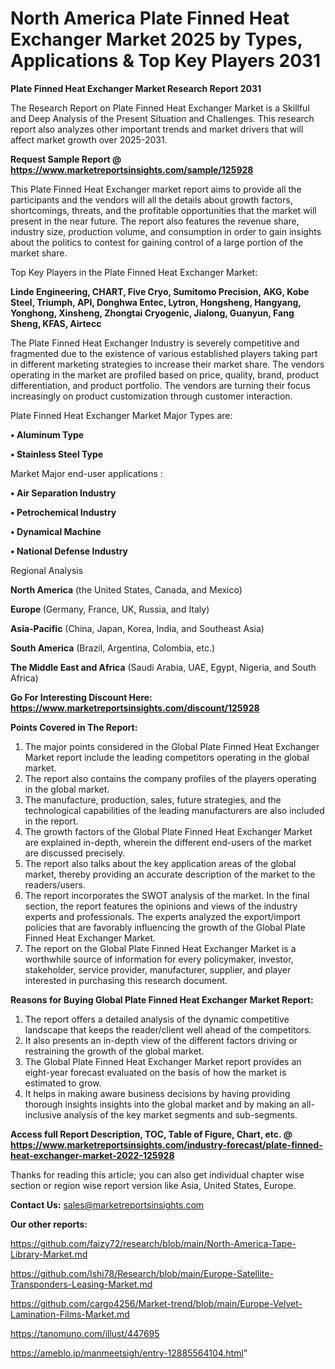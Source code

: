 # North America Plate Finned Heat Exchanger Market 2025 by Types, Applications & Top Key Players 2031

<strong>Plate Finned Heat Exchanger Market Research Report 2031</strong>

The Research Report on Plate Finned Heat Exchanger Market is a Skillful and Deep Analysis of the Present Situation and Challenges. This research report also analyzes other important trends and market drivers that will affect market growth over 2025-2031.

<strong>Request Sample Report @ <a href=https://www.marketreportsinsights.com/sample/125928>https://www.marketreportsinsights.com/sample/125928</a></strong>

This Plate Finned Heat Exchanger market report aims to provide all the participants and the vendors will all the details about growth factors, shortcomings, threats, and the profitable opportunities that the market will present in the near future. The report also features the revenue share, industry size, production volume, and consumption in order to gain insights about the politics to contest for gaining control of a large portion of the market share.

Top Key Players in the Plate Finned Heat Exchanger Market:

<strong>Linde Engineering, CHART, Five Cryo, Sumitomo Precision, AKG, Kobe Steel, Triumph, API, Donghwa Entec, Lytron, Hongsheng, Hangyang, Yonghong, Xinsheng, Zhongtai Cryogenic, Jialong, Guanyun, Fang Sheng, KFAS, Airtecc</strong>

The Plate Finned Heat Exchanger Industry is severely competitive and fragmented due to the existence of various established players taking part in different marketing strategies to increase their market share. The vendors operating in the market are profiled based on price, quality, brand, product differentiation, and product portfolio. The vendors are turning their focus increasingly on product customization through customer interaction.

Plate Finned Heat Exchanger Market Major Types are:

<strong>• Aluminum Type

• Stainless Steel Type</strong>

Market Major end-user applications :

<strong>• Air Separation Industry

• Petrochemical Industry

• Dynamical Machine

• National Defense Industry</strong>

Regional Analysis

</u><strong><b>North America</b></strong> (the United States, Canada, and Mexico)

<strong><b>Europe </b></strong>(Germany, France, UK, Russia, and Italy)

<strong><b>Asia-Pacific</b></strong> (China, Japan, Korea, India, and Southeast Asia)

<strong><b>South America</b></strong> (Brazil, Argentina, Colombia, etc.)

<strong><b>The Middle East and Africa</b></strong> (Saudi Arabia, UAE, Egypt, Nigeria, and South Africa)

<strong>Go For Interesting Discount Here: <a href=https://www.marketreportsinsights.com/discount/125928>https://www.marketreportsinsights.com/discount/125928</a></strong>

<strong>Points Covered in The Report:</strong>
<ol>
  <li>The major points considered in the Global Plate Finned Heat Exchanger Market report include the leading competitors operating in the global market.</li>
  <li>The report also contains the company profiles of the players operating in the global market.</li>
  <li>The manufacture, production, sales, future strategies, and the technological capabilities of the leading manufacturers are also included in the report.</li>
  <li>The growth factors of the Global Plate Finned Heat Exchanger Market are explained in-depth, wherein the different end-users of the market are discussed precisely.</li>
  <li>The report also talks about the key application areas of the global market, thereby providing an accurate description of the market to the readers/users.</li>
  <li>The report incorporates the SWOT analysis of the market. In the final section, the report features the opinions and views of the industry experts and professionals. The experts analyzed the export/import policies that are favorably influencing the growth of the Global Plate Finned Heat Exchanger Market.</li>
  <li>The report on the Global Plate Finned Heat Exchanger Market is a worthwhile source of information for every policymaker, investor, stakeholder, service provider, manufacturer, supplier, and player interested in purchasing this research document.</li>
</ol>
<strong>Reasons for Buying Global Plate Finned Heat Exchanger Market Report:</strong>

<ol>
  <li>The report offers a detailed analysis of the dynamic competitive landscape that keeps the reader/client well ahead of the competitors.</li>
  <li>It also presents an in-depth view of the different factors driving or restraining the growth of the global market.</li>
  <li>The Global Plate Finned Heat Exchanger Market report provides an eight-year forecast evaluated on the basis of how the market is estimated to grow.</li>
  <li>It helps in making aware business decisions by having providing thorough insights insights into the global market and by making an all-inclusive analysis of the key market segments and sub-segments.</li>
</ol>
<strong>Access full Report Description, TOC, Table of Figure, Chart, etc. @ <a href=https://www.marketreportsinsights.com/industry-forecast/plate-finned-heat-exchanger-market-2022-125928>https://www.marketreportsinsights.com/industry-forecast/plate-finned-heat-exchanger-market-2022-125928</a></strong>


Thanks for reading this article; you can also get individual chapter wise section or region wise report version like Asia, United States, Europe.

<strong>Contact Us:</strong>
sales@marketreportsinsights.com

<strong>Our other reports:</strong>

<a href=https://github.com/faizy72/research/blob/main/North-America-Tape-Library-Market.md>https://github.com/faizy72/research/blob/main/North-America-Tape-Library-Market.md</a>

<a href=https://github.com/Ishi78/Research/blob/main/Europe-Satellite-Transponders-Leasing-Market.md>https://github.com/Ishi78/Research/blob/main/Europe-Satellite-Transponders-Leasing-Market.md</a>

<a href=https://github.com/cargo4256/Market-trend/blob/main/Europe-Velvet-Lamination-Films-Market.md>https://github.com/cargo4256/Market-trend/blob/main/Europe-Velvet-Lamination-Films-Market.md</a>

<a href=https://tanomuno.com/illust/447695>https://tanomuno.com/illust/447695</a>

<a href=https://ameblo.jp/manmeetsigh/entry-12885564104.html>https://ameblo.jp/manmeetsigh/entry-12885564104.html</a>"
